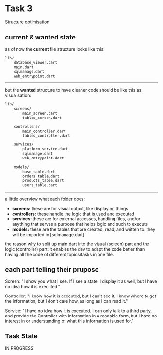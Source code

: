 # Task 3

Structure optimisation

## current & wanted state

as of now the **current** file structure looks like this:

```txt
lib/
    database_viewer.dart
    main.dart
    sqlmanage.dart
    web_entrypoint.dart
```

* * *
but the **wanted** structure to have cleaner code should be like this as visualisation:

```txt
lib/
    screens/
        main_screen.dart
        tables_screen.dart

    controllers/
        main_controller.dart
        tables_controller.dart

    services/
        platform_service.dart
        sqlmanage.dart
        web_entrypoint.dart
    
    models/
        base_table.dart
        orders_table.dart
        products_table.dart
        users_table.dart
```

* * *
a litttle overview what each folder does:

- **screens:** these are for visual output, like displaying things
- **controllers:** these handle the logic that is used and executed
- **services:** these are for external accesses, handling files, and/or anything that serves a purpose that helps logic and such to execute
- **models:** these are the tables that are created, read, and written to. they will be imported in [sqlmanage.dart]

the reason why to split up main.dart into the visual (screen) part and the logic (controller) part: it enables the dev to adapt the code better than having all the code of different topics/tasks in one file.

## each part telling their prupose

Screen:
"I show you what I see. If I see a state, I display it as well, but I have no idea how it is executed."

Controller:
"I know how it is executed, but I can't see it. I know where to get the information, but I don’t care how, as long as I can read it."

Service:
"I have no idea how it is executed. I can only talk to a third party, and provide the Controller with information in a readable form, but I have no interest in or understanding of what this information is used for."

## Task State

IN PROGRESS
